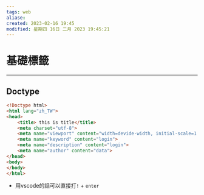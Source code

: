 ```yaml
---
tags: web
aliase: 
created: 2023-02-16 19:45
modified: 星期四 16日 二月 2023 19:45:21
---
```


# 基礎標籤
***
## Doctype

```html
<!Doctype html>
<html lang="zh_TW">
<head>
	<title> this is title</title>
	<meta charset="utf-8">
    <meta name="viewport" content="width=devide-width, initial-scale=1.0">
    <meta name="keyword" content="login">
    <meta name="description" content="login">
    <meta name="author" content="data">
</head>
<body>
</body>
</html>
```
- 用vscode的話可以直接打`!` + `enter`
